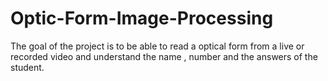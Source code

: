 # Optic-Form-Image-Processing
The goal of the project is to be able to read a optical form from a live or recorded video and understand the name , number and the answers of the student.
